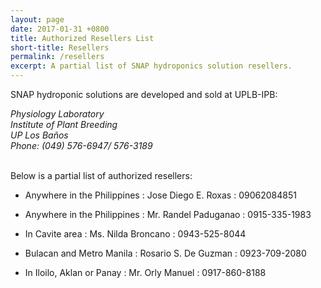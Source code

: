 ```yaml
---
layout: page
date: 2017-01-31 +0800
title: Authorized Resellers List
short-title: Resellers
permalink: /resellers
excerpt: A partial list of SNAP hydroponics solution resellers.
---
```


SNAP hydroponic solutions are developed and sold at UPLB-IPB:

<address>
Physiology Laboratory<br>
Institute of Plant Breeding<br>
UP Los Baños<br>
Phone: (049) 576-6947/ 576-3189<br>
</address>

<br>

Below is a partial list of authorized resellers:

* Anywhere in the Philippines
    : Jose Diego E. Roxas
    : 09062084851

* Anywhere in the Philippines
    : Mr. Randel Paduganao
    : 0915-335-1983

* In Cavite area
    : Ms. Nilda Broncano
    : 0943-525-8044

* Bulacan and Metro Manila
    : Rosario S. De Guzman
    : 0923-709-2080

* In Iloilo, Aklan or Panay
    : Mr. Orly Manuel
    : 0917-860-8188
